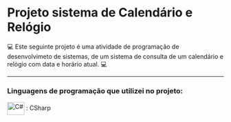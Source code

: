 # Projeto sistema de Calendário e Relógio

💻 Este seguinte projeto é uma atividade de programação de desenvolvimeto de sistemas, de um sistema de consulta de um calendário e relógio com data e horário atual.  💻

----------------------------------------------------------------------------

### Linguagens de programação que utilizei no projeto: 

 <img  align="center" alt="C#" height="30" width="40" src="https://cdn.jsdelivr.net/gh/devicons/devicon/icons/csharp/csharp-original.svg" /> :  CSharp
